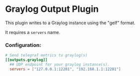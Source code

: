 # Graylog Output Plugin

This plugin writes to a Graylog instance using the "gelf" format.

It requires a `servers` name.

### Configuration:

```toml
# Send telegraf metrics to graylog(s)
[[outputs.graylog]]
  ## UDP endpoint for your graylog instance(s).
  servers = ["127.0.0.1:12201", "192.168.1.1:12201"]
```
